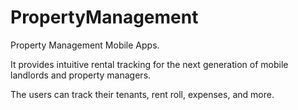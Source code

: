 # PropertyManagement

Property Management Mobile Apps.

It provides intuitive rental tracking for the next generation of mobile landlords and property managers.

The users can track their tenants, rent roll, expenses, and more.
